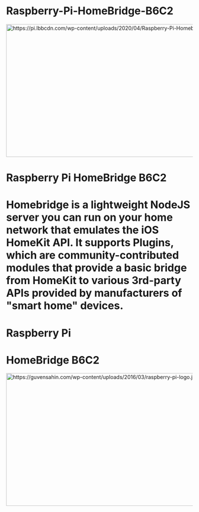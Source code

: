 # Raspberry-Pi-HomeBridge-B6C2

<img src="https://pi.lbbcdn.com/wp-content/uploads/2020/04/Raspberry-Pi-Homebridge-Thumbnail.jpg" alt="https://pi.lbbcdn.com/wp-content/uploads/2020/04/Raspberry-Pi-Homebridge-Thumbnail.jpg" class="shrinkToFit" width="651" height="358">

# Raspberry Pi HomeBridge B6C2
# Homebridge is a lightweight NodeJS server you can run on your home network that emulates the iOS HomeKit API. It supports Plugins, which are community-contributed modules that provide a basic bridge from HomeKit to various 3rd-party APIs provided by manufacturers of "smart home" devices.

# Raspberry Pi
# HomeBridge B6C2

<img src="https://guvensahin.com/wp-content/uploads/2016/03/raspberry-pi-logo.jpg" alt="https://guvensahin.com/wp-content/uploads/2016/03/raspberry-pi-logo.jpg" class="shrinkToFit" width="716" height="358">
